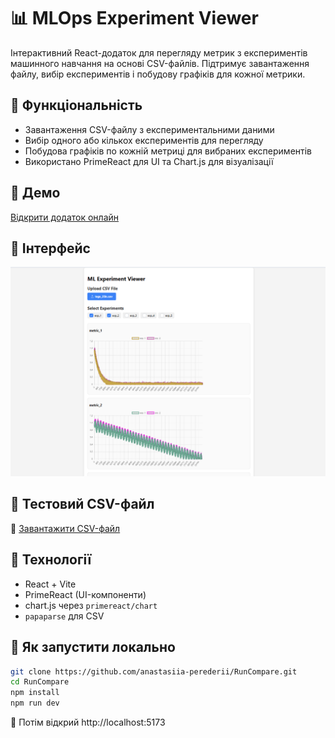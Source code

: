# 📊 MLOps Experiment Viewer

Інтерактивний React-додаток для перегляду метрик з експериментів машинного навчання на основі CSV-файлів. Підтримує
завантаження файлу, вибір експериментів і побудову графіків для кожної метрики.

## 📌 Функціональність

* Завантаження CSV-файлу з експериментальними даними
* Вибір одного або кількох експериментів для перегляду
* Побудова графіків по кожній метриці для вибраних експериментів
* Використано PrimeReact для UI та Chart.js для візуалізації

## 📌 Демо

[Відкрити додаток онлайн](https://run-compare.vercel.app/)

## 📌 Інтерфейс

<img src="screenshot.png" alt="Інтерфейс додатку" width="800" />

## 📌 Тестовий CSV-файл

🔗 [Завантажити CSV-файл](https://drive.google.com/file/d/155280Pg2DxRGhhKpHpnenAEovlTbGYUu/view?usp=sharing)

## 📌 Технології

- React + Vite
- PrimeReact (UI-компоненти)
- chart.js через `primereact/chart`
- `papaparse` для CSV

## 📌️ Як запустити локально

```bash
git clone https://github.com/anastasiia-perederii/RunCompare.git
cd RunCompare
npm install
npm run dev
```

🔗 Потім відкрий http://localhost:5173